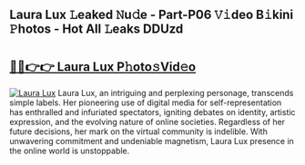## Laura Lux 𝙻eaked 𝙽u𝚍e - Part-P06 𝚅𝚒deo B𝚒kini 𝙿hotos - Hot All 𝙻eaks DDUzd

# <h2><a href="http://ld2yl7.urlbe.top/?page=Laura+Lux">🔗🔗👉👉 Laura Lux P𝚑oto𝚜Vid𝚎o</a></h2>

[![Laura Lux](https://i.imgur.com/eBuTRDB.gif)](http://ld2yl7.urlbe.top/?page=Laura+Lux)
Laura Lux, an intriguing and perplexing personage, transcends simple labels. Her pioneering use of digital media for self-representation has enthralled and infuriated spectators, igniting debates on identity, artistic expression, and the evolving nature of online societies. Regardless of her future decisions, her mark on the virtual community is indelible. With unwavering commitment and undeniable magnetism, Laura Lux presence in the online world is unstoppable.
